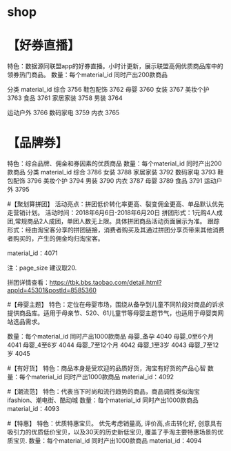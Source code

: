 # shop

# 【好券直播】

特色：数据源同联盟app的好券直播。小时计更新，展示联盟高佣优质商品库中的领券热门商品。
数量：每个material_id 同时产出200款商品

分类	material_id
综合        3756
鞋包配饰    3762
母婴        3760
女装        3767
美妆个护    3763
食品        3761
家居家装    3758
男装        3764

运动户外    3766
数码家电    3759
内衣        3765

# 【品牌券】
特色：综合品牌、佣金和券因素的优质商品
数量：每个material_id 同时产出200款商品
分类	material_id
综合        3786
女装        3788
家居家装    3792
数码家电    3793
鞋包配饰    3796
美妆个护    3794
男装        3790
内衣        3787
母婴        3789
食品        3791
运动户外    3795

#【聚划算拼团】
活动亮点：拼团低价转化率更高、裂变佣金更高、单品默认优先走营销计划。
活动时间：2018年6月6日-2018年6月20日
拼团形式：1元购4人成团,常规商品2人成团，单团人数无上限。具体拼团商品活动页面展示为准。
跟踪形式：经由淘宝客分享的拼团链接，消费者购买及其通过拼团分享页带来其他消费者购买的，产生的佣金均归淘宝客。

material_id：4071

注：page_size 建议取20.

拼团详情查看：https://tbk.bbs.taobao.com/detail.html?appId=45301&postId=8585360

#【母婴主题】
特色：定位在母婴市场，围绕从备孕到儿童不同阶段对商品的诉求提供商品库。适用于母亲节、520、61儿童节等母婴主题节气，也适用于母婴类网站选品需求。

数量：每个material_id 同时产出1000款商品
母婴_备孕      4040
母婴_0至6个月  4041
母婴_4至6岁    4044
母婴_7至12个月 4042
母婴_1至3岁    4043
母婴_7至12岁   4045

#【有好货】
特色：商品本身是受欢迎的品质好货，淘宝有好货的产品心智
数量：每个material_id 同时产出1000款商品
material_id：4092

#【潮流范】
特色：代表当下时尚和流行趋势的商品，商品调性类似淘宝ifashion、潮电街、酷动城
数量：每个material_id 同时产出1000款商品
material_id：4093

#【特惠】
特色：优质特惠宝贝。 优先考虑销量高, 评价高,点击转化好, 创意具有吸引力的优质低价宝贝，以及30天的历史新低宝贝, 覆盖了手淘主要特惠场景的优质宝贝.
数量：每个material_id 同时产出1000款商品
material_id：4094
